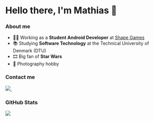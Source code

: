 # Hello there, I'm Mathias 👋

### About me
- :man_technologist: Working as a __Student Android Developer__ at <a href="https://www.shapegames.com/">Shape Games</a>
- :books: Studying __Software Technology__ at the Technical University of Denmark (DTU)
- :film_strip: Big fan of __Star Wars__
- :camera_flash: Photography hobby

### Contact me
<a href="https://www.linkedin.com/in/mathias-jelsh%C3%B8j-53689b235/">
    <img src="https://img.shields.io/badge/LinkedIn-0077B5?style=for-the-badge&logo=linkedin&logoColor=white"/>
  </a>&nbsp;&nbsp;

### GitHub Stats
<img src="https://github-readme-stats.vercel.app/api?username=GlitzyWorm&count_private=true&show_icons=true&theme=tokyonight"/>


<!--
**GlitzyWorm/GlitzyWorm** is a ✨ _special_ ✨ repository because its `README.md` (this file) appears on your GitHub profile.

Here are some ideas to get you started:

- 🔭 I’m currently working on ...
- 🌱 I’m currently learning ...
- 👯 I’m looking to collaborate on ...
- 🤔 I’m looking for help with ...
- 💬 Ask me about ...
- 📫 How to reach me: ...
- 😄 Pronouns: ...
- ⚡ Fun fact: ...
-->
